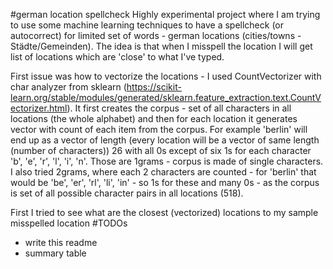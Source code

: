 #german location spellcheck
Highly experimental project where I am trying to use some machine learning techniques to have a spellcheck (or autocorrect)
for limited set of words - german locations (cities/towns - Städte/Gemeinden). The idea is that when I misspell the location
I will get list of locations which are 'close' to what I've typed.

First issue was how to vectorize the locations - I used CountVectorizer with char analyzer from sklearn
(https://scikit-learn.org/stable/modules/generated/sklearn.feature_extraction.text.CountVectorizer.html). It first creates
the corpus - set of all characters in all locations (the whole alphabet) and then for
each location it generates vector with count of each item from the corpus. For example 'berlin' will end up as a vector of length
(every location will be a vector of same length (number of characters)) 26 with all 0s except of six 1s for each character 'b',
'e', 'r', 'l', 'i', 'n'.
Those are 1grams - corpus is made of single characters. I also tried 2grams, where each 2 characters are counted - for 'berlin' that
would be 'be', 'er', 'rl', 'li', 'in' - so 1s for these and many 0s - as the corpus is set of all possible character pairs in
all locations (518).

First I tried to see what are the closest (vectorized) locations to my sample misspelled location 
#TODOs
* write this readme
* summary table